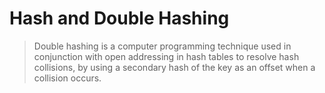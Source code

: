 # Hash and Double Hashing

> Double hashing is a computer programming technique used in conjunction with open addressing in hash tables to resolve hash collisions, by using a secondary hash of the key as an offset when a collision occurs.